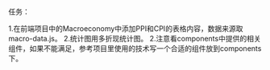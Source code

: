 任务：

  1.在前端项目中的Macroeconomy中添加PPI和CPI的表格内容，数据来源取macro-data.js。
  2.统计图用多折现统计图。
  2.注意看components中提供的相关组件，如果不能满足，参考项目里使用的技术写一个合适的组件放到components下。